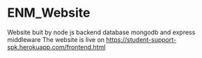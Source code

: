 # ENM_Website
Website buit by node js backend database mongodb and express middleware
The website is live on https://student-support-spk.herokuapp.com/frontend.html
